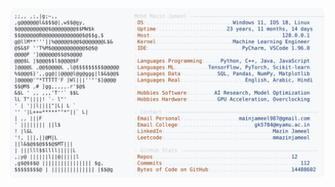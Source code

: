 <picture>
  <source srcset="https://raw.githubusercontent.com/mmazinjameel/mmazinjameel/main/dark_mode.svg?v=1760861532" media="(prefers-color-scheme: dark)">
  <img src="https://raw.githubusercontent.com/mmazinjameel/mmazinjameel/main/light_mode.svg?v=1760861532">
</picture>
